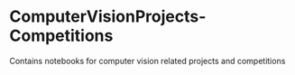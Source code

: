 # ComputerVisionProjects-Competitions
Contains notebooks for computer vision related projects and competitions
